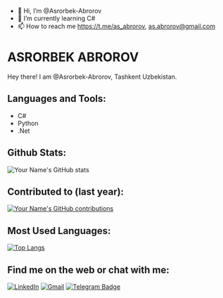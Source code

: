 - 👋 Hi, I’m @Asrorbek-Abrorov
- 🌱 I’m currently learning C#
- 📫 How to reach me https://t.me/as_abrorov, as.abrorov@gmail.com

# ASRORBEK ABROROV

Hey there!
I am @Asrorbek-Abrorov, Tashkent Uzbekistan.

## Languages and Tools:

- C#
- Python
- .Net

## Github Stats:

![Your Name's GitHub stats](https://github-readme-stats.vercel.app/api?username=Asrorbek-Abrorov&show_icons=true&theme=radical)

## Contributed to (last year):

[![Your Name's GitHub contributions](https://github-readme-streak-stats.herokuapp.com/?user=Asrorbek-Abrorov&theme=radical)](https://github.com/Asrorbek-Abrorov/github-readme-stats)

## Most Used Languages:

[![Top Langs](https://github-readme-stats.vercel.app/api/top-langs/?username=Asrorbek-Abrorov&layout=compact)](https://github.com/Asrorbek-Abrorov/github-readme-stats)

## Find me on the web or chat with me:

[![LinkedIn](https://img.shields.io/badge/LinkedIn-0077B5?style=for-the-badge&logo=linkedin&logoColor=white)](https://www.linkedin.com/in/asrorbek-abrorov-8a9957296/)
[![Gmail](https://img.shields.io/badge/as.abrorov@gmail.com-D14836?style=for-the-badge&logo=gmail&logoColor=white)](https://as.abrorov@gmail.com)
[![Telegram Badge](https://img.shields.io/badge/-as_abrorov-2CA5E0?style=flat&logo=Telegram&logoColor=white)](https://t.me/<as_abrorov>)

